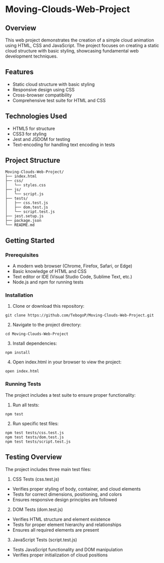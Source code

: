 # Moving-Clouds-Web-Project

## Overview
This web project demonstrates the creation of a simple cloud animation using HTML, CSS and JavaScript. The project focuses on creating a static cloud structure with basic styling, showcasing fundamental web development techniques.

## Features
- Static cloud structure with basic styling
- Responsive design using CSS
- Cross-browser compatibility
- Comprehensive test suite for HTML and CSS

## Technologies Used
- HTML5 for structure
- CSS3 for styling
- Jest and JSDOM for testing
- Text-encoding for handling text encoding in tests

## Project Structure
```
Moving-Clouds-Web-Project/
├── index.html
├── css/
│   └── styles.css
├── js/
│   └── script.js
├── tests/
│   ├── css.test.js
│   ├── dom.test.js
│   └── script.test.js
├── jest.setup.js
├── package.json
└── README.md
```
## Getting Started
### Prerequisites
- A modern web browser (Chrome, Firefox, Safari, or Edge)
- Basic knowledge of HTML and CSS
- Text editor or IDE (Visual Studio Code, Sublime Text, etc.)
- Node.js and npm for running tests

### Installation
1. Clone or download this repository:
```
git clone https://github.com/TebogoP/Moving-Clouds-Web-Project.git
```
2. Navigate to the project directory:
```
cd Moving-Clouds-Web-Project
```
3. Install dependencies:

```
npm install
```
4. Open index.html in your browser to view the project:
```
open index.html
```
### Running Tests
The project includes a test suite to ensure proper functionality:

1. Run all tests:
```
npm test
```
2. Run specific test files:
```
npm test tests/css.test.js
npm test tests/dom.test.js
npm test tests/script.test.js
```
## Testing Overview
The project includes three main test files:

1. CSS Tests (css.test.js)
- Verifies proper styling of body, container, and cloud elements
- Tests for correct dimensions, positioning, and colors
- Ensures responsive design principles are followed

2. DOM Tests (dom.test.js)
- Verifies HTML structure and element existence
- Tests for proper element hierarchy and relationships
- Ensures all required elements are present

3. JavaScript Tests (script.test.js)
- Tests JavaScript functionality and DOM manipulation
- Verifies proper initialization of cloud positions
